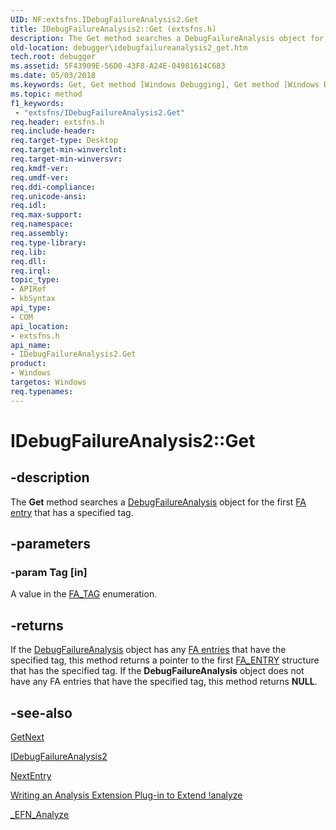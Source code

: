 ```yaml
---
UID: NF:extsfns.IDebugFailureAnalysis2.Get
title: IDebugFailureAnalysis2::Get (extsfns.h)
description: The Get method searches a DebugFailureAnalysis object for the first FA entry that has a specified tag.
old-location: debugger\idebugfailureanalysis2_get.htm
tech.root: debugger
ms.assetid: 5F43909E-56D0-43F8-A24E-04981614C683
ms.date: 05/03/2018
ms.keywords: Get, Get method [Windows Debugging], Get method [Windows Debugging],IDebugFailureAnalysis2 interface, IDebugFailureAnalysis2 interface [Windows Debugging],Get method, IDebugFailureAnalysis2.Get, IDebugFailureAnalysis2::Get, debugger.idebugfailureanalysis2_get, extsfns/IDebugFailureAnalysis2::Get
ms.topic: method
f1_keywords:
 - "extsfns/IDebugFailureAnalysis2.Get"
req.header: extsfns.h
req.include-header: 
req.target-type: Desktop
req.target-min-winverclnt: 
req.target-min-winversvr: 
req.kmdf-ver: 
req.umdf-ver: 
req.ddi-compliance: 
req.unicode-ansi: 
req.idl: 
req.max-support: 
req.namespace: 
req.assembly: 
req.type-library: 
req.lib: 
req.dll: 
req.irql: 
topic_type:
- APIRef
- kbSyntax
api_type:
- COM
api_location:
- extsfns.h
api_name:
- IDebugFailureAnalysis2.Get
product:
- Windows
targetos: Windows
req.typenames: 
---
```


# IDebugFailureAnalysis2::Get


## -description


   The <b>Get</b> method searches a <a href="https://docs.microsoft.com/windows-hardware/drivers/ddi/content/extsfns/nn-extsfns-idebugfailureanalysis2">DebugFailureAnalysis</a> object for the first <a href="https://docs.microsoft.com/windows-hardware/drivers/debugger/failure-analysis-entries">FA entry</a> that has a specified tag.


## -parameters




### -param Tag [in]

A value in  the <a href="https://docs.microsoft.com/windows-hardware/drivers/debugger/writing-an-analysis-extension-to-extend--analyze">FA_TAG</a> enumeration.


## -returns



If the <a href="https://docs.microsoft.com/windows-hardware/drivers/ddi/content/extsfns/nn-extsfns-idebugfailureanalysis2">DebugFailureAnalysis</a> object has any <a href="https://docs.microsoft.com/windows-hardware/drivers/debugger/failure-analysis-entries">FA entries</a> that have the specified tag, this method returns a pointer to the first <a href="https://docs.microsoft.com/windows-hardware/drivers/ddi/content/extsfns/ns-extsfns-_fa_entry">FA_ENTRY</a> structure that has the specified tag. If the <b>DebugFailureAnalysis</b> object does not have any FA entries that have the specified tag, this method returns <b>NULL</b>. 




## -see-also




<a href="https://docs.microsoft.com/windows-hardware/drivers/ddi/content/extsfns/nf-extsfns-idebugfailureanalysis2-getnext">GetNext</a>



<a href="https://docs.microsoft.com/windows-hardware/drivers/ddi/content/extsfns/nn-extsfns-idebugfailureanalysis2">IDebugFailureAnalysis2</a>



<a href="https://docs.microsoft.com/windows-hardware/drivers/ddi/content/extsfns/nf-extsfns-idebugfailureanalysis2-nextentry">NextEntry</a>



<a href="https://docs.microsoft.com/windows-hardware/drivers/debugger/writing-an-analysis-extension-to-extend--analyze">Writing an Analysis Extension Plug-in to Extend !analyze</a>



<a href="https://docs.microsoft.com/windows-hardware/drivers/ddi/content/extsfns/nc-extsfns-ext_analysis_plugin">_EFN_Analyze</a>
 

 


